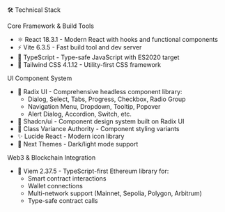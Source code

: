 🛠 Technical Stack

Core Framework & Build Tools

- ⚛️ React 18.3.1 - Modern React with hooks and functional components
- ⚡ Vite 6.3.5 - Fast build tool and dev server
- 📘 TypeScript - Type-safe JavaScript with ES2020 target
- 🎨 Tailwind CSS 4.1.12 - Utility-first CSS framework

UI Component System

- 🎯 Radix UI - Comprehensive headless component library:
  - Dialog, Select, Tabs, Progress, Checkbox, Radio Group
  - Navigation Menu, Dropdown, Tooltip, Popover
  - Alert Dialog, Accordion, Switch, etc.
- 🎨 Shadcn/ui - Component design system built on Radix UI
- 🔗 Class Variance Authority - Component styling variants
- ✨ Lucide React - Modern icon library
- 🌙 Next Themes - Dark/light mode support

Web3 & Blockchain Integration

- 🔗 Viem 2.37.5 - TypeScript-first Ethereum library for:
  - Smart contract interactions
  - Wallet connections
  - Multi-network support (Mainnet, Sepolia, Polygon, Arbitrum)
  - Type-safe contract calls
